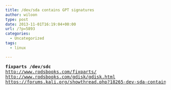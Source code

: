 ```yaml
---
title: /dev/sda contains GPT signatures
author: wiloon
type: post
date: 2013-11-01T16:19:04+00:00
url: /?p=5893
categories:
  - Uncategorized
tags:
  - linux

---
```

<pre><b>fixparts /dev/sdc</b>
<a href="http://www.rodsbooks.com/fixparts/">http://www.rodsbooks.com/fixparts/</a>
<a href="http://www.rodsbooks.com/gdisk/gdisk.html">http://www.rodsbooks.com/gdisk/gdisk.html</a>
<a href="https://forums.kali.org/showthread.php?18265-dev-sda-contains-GPT-signatures">https://forums.kali.org/showthread.php?18265-dev-sda-contains-GPT-signatures</a></pre>
